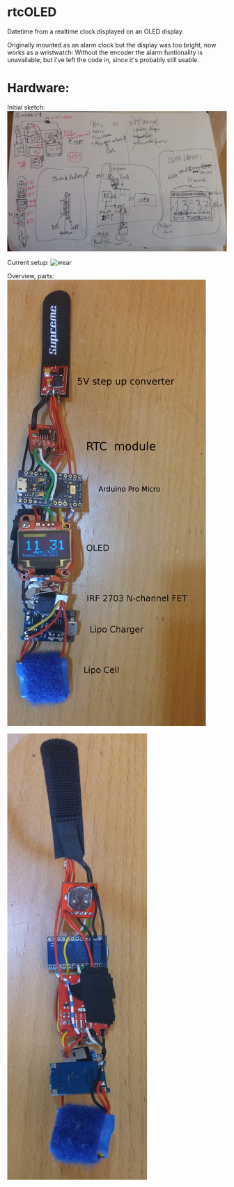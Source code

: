 # rtcOLED
Datetime from a realtime clock displayed on an OLED display.

Originally mounted as an alarm clock but the display was too bright, now works as a wristwatch: Without the encoder the alarm funtionality is unavailable, but i've left the code in, since it's probably still usable.

# Hardware:

Initial sketch:
![sketch](img/sketch.jpg?raw=true "Sketch")

Current setup:
![wear](http://i.imgur.com/XAbGQDZ.gifv "wear")

Overview, parts:
![front](img/front.jpg?raw=true "Front")


![Back](img/back.jpg?raw=true "Back")

